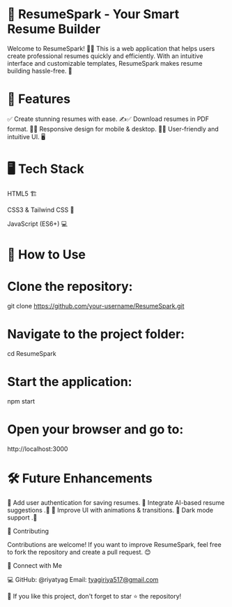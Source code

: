# 📄 ResumeSpark - Your Smart Resume Builder

Welcome to ResumeSpark! 🎯📑 This is a web application that helps users create professional resumes quickly and efficiently. With an intuitive interface and customizable templates, ResumeSpark makes resume building hassle-free. 🚀

# 🚀 Features

✅ Create stunning resumes with ease.
✍️✅  Download resumes in PDF format.
📄✅ Responsive design for mobile & desktop.
📱✅ User-friendly and intuitive UI. 🖥️

# 🖥️ Tech Stack

HTML5 🏗️

CSS3 & Tailwind CSS 🎨

JavaScript (ES6+) 💻


# 🎯 How to Use

# Clone the repository:

git clone https://github.com/your-username/ResumeSpark.git

# Navigate to the project folder:

cd ResumeSpark

# Start the application:

npm start

# Open your browser and go to:

http://localhost:3000

# 🛠️ Future Enhancements

🚀 Add user authentication for saving resumes.
🚀 Integrate AI-based resume suggestions .🤖
🚀 Improve UI with animations & transitions.
🚀 Dark mode support .🌙

🤝 Contributing

Contributions are welcome! If you want to improve ResumeSpark, feel free to fork the repository and create a pull request. 😊

📢 Connect with Me

💻 GitHub: @riyatyag 
Email: tyagiriya517@gmail.com

🌟 If you like this project, don't forget to star ⭐ the repository!


